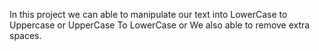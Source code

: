 In this project we can able to manipulate our text into LowerCase to Uppercase or UpperCase To LowerCase or We also able to remove extra spaces.